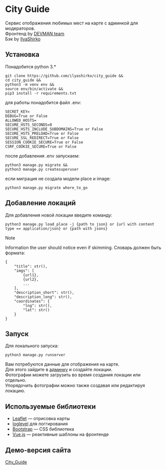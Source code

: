 # City Guide
Сервис отображения любимых мест на карте с админкой для модераторов.  
Фронтенд by [DEVMAN team](https://dvmn.org)  
Бэк by [IlyaShirko](https://github.com/ilyashirko)

## Установка
Понадобится python 3.*
```
git clone https://github.com/ilyashirko/city_guide &&
cd city_guide &&
python3 -m venv env &&
source env/bin/activate &&
pip3 install -r requirements.txt
```  

для работы понадобится файл .env:
```
SECRET_KEY=
DEBUG=True or False
ALLOWED_HOSTS=
SECURE_HSTS_SECONDS=0
SECURE_HSTS_INCLUDE_SUBDOMAINS=True or False
SECURE_HSTS_PRELOAD=True or False
SECURE_SSL_REDIRECT=True or False
SESSION_COOKIE_SECURE=True or False
CSRF_COOKIE_SECURE=True or False
```  

после добавления .env запускаем:
```
python3 manage.py migrate &&
python3 manage.py createsuperuser
```  

если миграция не создала модели place и image:
```
python3 manage.py migrate where_to_go
```
## Добавление локаций
Для добавления новой локации введите команду:
```
python3 manage.py load_place -j {path to json} or {url with content type == application/json} or {path with jsons}
```
> [!NOTE]
> Information the user should notice even if skimming.
Словарь должен быть формата:
```
{
    "title": str(),
    "imgs": [
        {url1},
        {url2},
        ...
    ],
    "description_short": str(),
    "description_long": str(),
    "coordinates": {
        "lng": str(),
        "lat": str()
    }
}
```

## Запуск
Для локального запуска:
```
python3 manage.py runserver
```
Вам потребуются данные для отображения на карте.  
Для этого зайдите в [админку](http://127.0.0.1:8000/admin) и создайте локации.  
Фотографии можете загрузить во время создания локации или отдельно.  
Упорядочить фотографии можно также создавая или редактируя локацию.

## Используемые библиотеки

* [Leaflet](https://leafletjs.com/) — отрисовка карты
* [loglevel](https://www.npmjs.com/package/loglevel) для логгирования
* [Bootstrap](https://getbootstrap.com/) — CSS библиотека
* [Vue.js](https://ru.vuejs.org/) — реактивные шаблоны на фронтенде


## Демо-версия сайта
[City_Guide](https://ilyashirko.pythonanywhere.com/)
